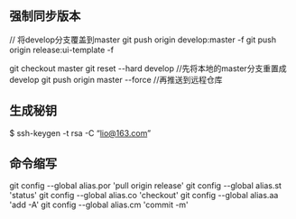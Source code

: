 ## 强制同步版本

// 将develop分支覆盖到master
git push origin develop:master -f
git push origin release:ui-template -f



git checkout master
git reset --hard develop  //先将本地的master分支重置成develop
git push origin master --force //再推送到远程仓库

## 生成秘钥
$ ssh-keygen -t rsa -C “lio@163.com”

## 命令缩写

git config --global alias.por 'pull origin release'
git config --global alias.st 'status'
git config --global alias.co 'checkout'
git config --global alias.aa 'add -A'
git config --global alias.cm 'commit -m'
